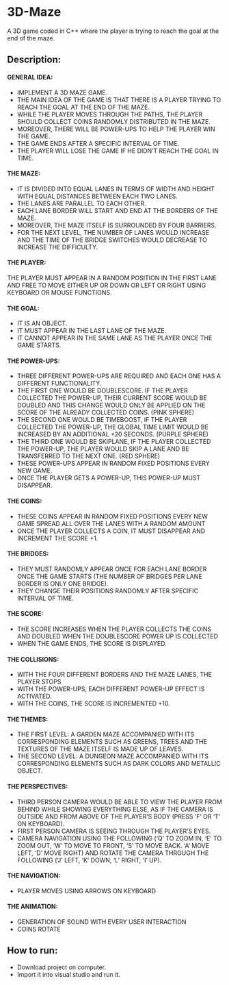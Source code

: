 # 3D-Maze
A 3D game coded in C++ where the player is trying to reach the goal at the end of the maze.

## Description:

#### GENERAL IDEA:
- IMPLEMENT A 3D MAZE GAME.
- THE MAIN IDEA OF THE GAME IS THAT THERE IS A PLAYER TRYING TO REACH THE GOAL AT THE END OF THE MAZE.
- WHILE THE PLAYER MOVES THROUGH THE PATHS, THE PLAYER SHOULD COLLECT COINS RANDOMLY DISTRIBUTED IN THE MAZE.
- MOREOVER, THERE WILL BE POWER-UPS TO HELP THE PLAYER WIN THE GAME.
- THE GAME ENDS AFTER A SPECIFIC INTERVAL OF TIME.
- THE PLAYER WILL LOSE THE GAME IF HE DIDN’T REACH THE GOAL IN TIME.

#### THE MAZE:
- IT IS DIVIDED INTO EQUAL LANES IN TERMS OF WIDTH AND HEIGHT WITH EQUAL DISTANCES BETWEEN EACH TWO LANES.
- THE LANES ARE PARALLEL TO EACH OTHER.
- EACH LANE BORDER WILL START AND END AT THE BORDERS OF THE MAZE.
- MOREOVER, THE MAZE ITSELF IS SURROUNDED BY FOUR BARRIERS.
- FOR THE NEXT LEVEL, THE NUMBER OF LANES WOULD INCREASE AND THE TIME OF THE BRIDGE SWITCHES WOULD DECREASE TO INCREASE THE DIFFICULTY.

#### THE PLAYER: 
THE PLAYER MUST APPEAR IN A RANDOM POSITION IN THE FIRST LANE AND FREE TO MOVE EITHER UP OR DOWN OR LEFT OR RIGHT USING KEYBOARD OR MOUSE FUNCTIONS.

#### THE GOAL:
- IT IS AN OBJECT.
- IT MUST APPEAR IN THE LAST LANE OF THE MAZE.
- IT CANNOT APPEAR IN THE SAME LANE AS THE PLAYER ONCE THE GAME STARTS.

#### THE POWER-UPS:
- THREE DIFFERENT POWER-UPS ARE REQUIRED AND EACH ONE HAS A DIFFERENT FUNCTIONALITY.
- THE FIRST ONE WOULD BE DOUBLESCORE. IF THE PLAYER COLLECTED THE POWER-UP, THEIR CURRENT SCORE WOULD BE DOUBLED AND THIS CHANGE WOULD ONLY BE APPLIED ON THE SCORE OF THE ALREADY COLLECTED COINS. (PINK SPHERE)
- THE SECOND ONE WOULD BE TIMEBOOST, IF THE PLAYER COLLECTED THE POWER-UP, THE GLOBAL TIME LIMIT WOULD BE INCREASED BY AN ADDITIONAL +20 SECONDS. (PURPLE SPHERE)
- THE THIRD ONE WOULD BE SKIPLANE, IF THE PLAYER COLLECTED THE POWER-UP, THE PLAYER WOULD SKIP A LANE AND BE TRANSFERRED TO THE NEXT ONE. (RED SPHERE)
- THESE POWER-UPS APPEAR IN RANDOM FIXED POSITIONS EVERY NEW GAME.
- ONCE THE PLAYER GETS A POWER-UP, THIS POWER-UP MUST DISAPPEAR.
 
#### THE COINS:
- THESE COINS APPEAR IN RANDOM FIXED POSITIONS EVERY NEW GAME SPREAD ALL OVER THE LANES WITH A RANDOM AMOUNT
- ONCE THE PLAYER COLLECTS A COIN, IT MUST DISAPPEAR AND INCREMENT THE SCORE +1.

#### THE BRIDGES:
- THEY MUST RANDOMLY APPEAR ONCE FOR EACH LANE BORDER ONCE THE GAME STARTS (THE NUMBER OF BRIDGES PER LANE BORDER IS ONLY ONE BRIDGE).
- THEY CHANGE THEIR POSITIONS RANDOMLY AFTER SPECIFIC INTERVAL OF TIME.

#### THE SCORE:
- THE SCORE INCREASES WHEN THE PLAYER COLLECTS THE COINS AND DOUBLED WHEN THE DOUBLESCORE POWER UP IS COLLECTED
- WHEN THE GAME ENDS, THE SCORE IS DISPLAYED.

#### THE COLLISIONS:
- WITH THE FOUR DIFFERENT BORDERS AND THE MAZE LANES, THE PLAYER STOPS
- WITH THE POWER-UPS, EACH DIFFERENT POWER-UP EFFECT IS ACTIVATED.
- WITH THE COINS, THE SCORE IS INCREMENTED +10.

#### THE THEMES:
- THE FIRST LEVEL: A GARDEN MAZE ACCOMPANIED WITH ITS CORRESPONDING ELEMENTS SUCH AS GREENS, TREES AND THE TEXTURES OF THE MAZE ITSELF IS MADE UP OF LEAVES.
- THE SECOND LEVEL: A DUNGEON MAZE ACCOMPANIED WITH ITS CORRESPONDING ELEMENTS SUCH AS DARK COLORS AND METALLIC OBJECT.

#### THE PERSPECTIVES:
- THIRD PERSON CAMERA WOULD BE ABLE TO VIEW THE PLAYER FROM BEHIND WHILE SHOWING EVERYTHING ELSE, AS IF THE CAMERA IS OUTSIDE AND FROM ABOVE OF THE PLAYER’S BODY (PRESS ‘F’ OR ‘T’ ON KEYBOARD).
- FIRST PERSON CAMERA IS SEEING THROUGH THE PLAYER’S EYES.
- CAMERA NAVIGATION USING THE FOLLOWING (‘Q’ TO ZOOM IN, ‘E’ TO ZOOM OUT, ‘W’ TO MOVE TO FRONT, ‘S’ TO MOVE BACK. ‘A’ MOVE LEFT, ‘D’ MOVE RIGHT) AND ROTATE THE CAMERA THROUGH THE FOLLOWING (‘J’ LEFT, ‘K’ DOWN, ‘L’ RIGHT, ‘I’ UP).

#### THE NAVIGATION:
- PLAYER MOVES USING ARROWS ON KEYBOARD

#### THE ANIMATION:
- GENERATION OF SOUND WITH EVERY USER INTERACTION
- COINS ROTATE

## How to run:
- Download project on computer.
- Import it into visual studio and run it.
